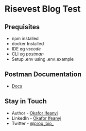 # Risevest Blog Test

## Prequisites
-   npm installed
-   docker Installed
-   IDE eg _vscode_
-   CLI eg _postman_
-   Setup .env using .env_example

## Postman Documentation
- [Docs](https://documenter.getpostman.com/view/19026826/2s9Y5YRN6k)

## Stay in Touch
- Author - [Okafor Ifeanyi](https://github.com/Okafor-Ifeanyi)
- LinkedIn - [Okafor Ifeanyi](https://www.linkedin.com/in/ifeanyi-okafor-b26bb6244)
- Twitter - [@prog_bio_](https://twitter.com/prog_bio_)
